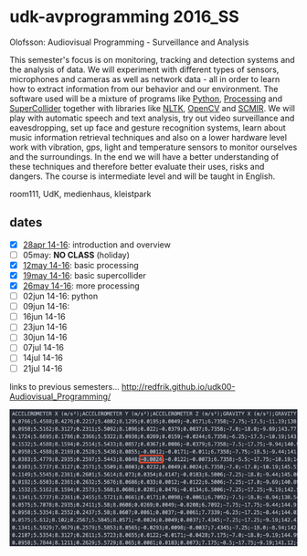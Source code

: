 udk-avprogramming 2016_SS
=========================

Olofsson: Audiovisual Programming - Surveillance and Analysis

This semester's focus is on monitoring, tracking and detection systems and the analysis of data. We will experiment with different types of sensors, microphones and cameras as well as network data - all in order to learn how to extract information from our behavior and our environment. The software used will be a mixture of programs like [Python](https://www.python.org), [Processing](http://processing.org) and [SuperCollider](http://supercollider.github.io) together with libraries like [NLTK](http://nltk.org), [OpenCV](http://opencv.org) and [SCMIR](http://composerprogrammer.com/research/scmir.pdf). We will play with automatic speech and text analysis, try out video surveillance and eavesdropping, set up face and gesture recognition systems, learn about music information retrieval techniques and also on a lower hardware level work with vibration, gps, light and temperature sensors to monitor ourselves and the surroundings. In the end we will have a better understanding of these techniques and therefore better evaluate their uses, risks and dangers. The course is intermediate level and will be taught in English.

room111, UdK, medienhaus, kleistpark

dates
-----
- [x] [28apr 14-16](https://github.com/redFrik/udk15-Surveillance_and_Analysis/tree/master/udk160428): introduction and overview
- [ ] 05may: **NO CLASS** (holiday)
- [x] [12may 14-16](https://github.com/redFrik/udk15-Surveillance_and_Analysis/tree/master/udk160512): basic processing
- [x] [19may 14-16](https://github.com/redFrik/udk15-Surveillance_and_Analysis/tree/master/udk160519): basic supercollider
- [x] [26may 14-16](https://github.com/redFrik/udk15-Surveillance_and_Analysis/tree/master/udk160526): more processing
- [ ] 02jun 14-16: python
- [ ] 09jun 14-16:
- [ ] 16jun 14-16
- [ ] 23jun 14-16
- [ ] 30jun 14-16
- [ ] 07jul 14-16
- [ ] 14jul 14-16
- [ ] 21jul 14-16

links to previous semesters... <http://redfrik.github.io/udk00-Audiovisual_Programming/>

![surveillanceandanalysis](surveillanceandanalysis.png?raw=true "surveillanceandanalysis")
